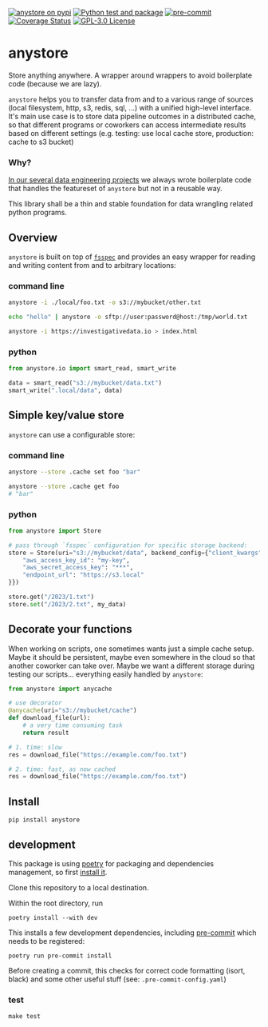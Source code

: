 [![anystore on pypi](https://img.shields.io/pypi/v/anystore)](https://pypi.org/project/anystore/)
[![Python test and package](https://github.com/investigativedata/anystore/actions/workflows/python.yml/badge.svg)](https://github.com/investigativedata/anystore/actions/workflows/python.yml)
[![pre-commit](https://img.shields.io/badge/pre--commit-enabled-brightgreen?logo=pre-commit)](https://github.com/pre-commit/pre-commit)
[![Coverage Status](https://coveralls.io/repos/github/investigativedata/anystore/badge.svg?branch=main)](https://coveralls.io/github/investigativedata/anystore?branch=main)
[![GPL-3.0 License](https://img.shields.io/pypi/l/anystore)](./LICENSE)

# anystore

Store anything anywhere. A wrapper around wrappers to avoid boilerplate code (because we are lazy).

`anystore` helps you to transfer data from and to a various range of sources (local filesystem, http, s3, redis, sql, ...) with a unified high-level interface. It's main use case is to store data pipeline outcomes in a distributed cache, so that different programs or coworkers can access intermediate results based on different settings (e.g. testing: use local cache store, production: cache to s3 bucket)

### Why?

[In our several data engineering projects](https://investigativedata.io/#projects) we always wrote boilerplate code that handles the featureset of `anystore` but not in a reusable way.

This library shall be a thin and stable foundation for data wrangling related python programs.

## Overview

`anystore` is built on top of [`fsspec`](https://filesystem-spec.readthedocs.io/en/latest/index.html) and provides an easy wrapper for reading and writing content from and to arbitrary locations:

### command line

```bash
anystore -i ./local/foo.txt -o s3://mybucket/other.txt

echo "hello" | anystore -o sftp://user:password@host:/tmp/world.txt

anystore -i https://investigativedata.io > index.html
```

### python

```python
from anystore.io import smart_read, smart_write

data = smart_read("s3://mybucket/data.txt")
smart_write(".local/data", data)
```

## Simple key/value store

`anystore` can use a configurable store:

### command line

```bash
anystore --store .cache set foo "bar"

anystore --store .cache get foo
# "bar"
```

### python

```python
from anystore import Store

# pass through `fsspec` configuration for specific storage backend:
store = Store(uri="s3://mybucket/data", backend_config={"client_kwargs":{
    "aws_access_key_id": "my-key",
    "aws_secret_access_key": "***",
    "endpoint_url": "https://s3.local"
}})

store.get("/2023/1.txt")
store.set("/2023/2.txt", my_data)
```

## Decorate your functions

When working on scripts, one sometimes wants just a simple cache setup. Maybe it should be persistent, maybe even somewhere in the cloud so that another coworker can take over. Maybe we want a different storage during testing our scripts... everything easily handled by `anystore`:

```python
from anystore import anycache

# use decorator
@anycache(uri="s3://mybucket/cache")
def download_file(url):
    # a very time consuming task
    return result

# 1. time: slow
res = download_file("https://example.com/foo.txt")

# 2. time: fast, as now cached
res = download_file("https://example.com/foo.txt")
```

## Install

    pip install anystore


## development

This package is using [poetry](https://python-poetry.org/) for packaging and dependencies management, so first [install it](https://python-poetry.org/docs/#installation).

Clone this repository to a local destination.

Within the root directory, run

    poetry install --with dev

This installs a few development dependencies, including [pre-commit](https://pre-commit.com/) which needs to be registered:

    poetry run pre-commit install

Before creating a commit, this checks for correct code formatting (isort, black) and some other useful stuff (see: `.pre-commit-config.yaml`)

### test

    make test
